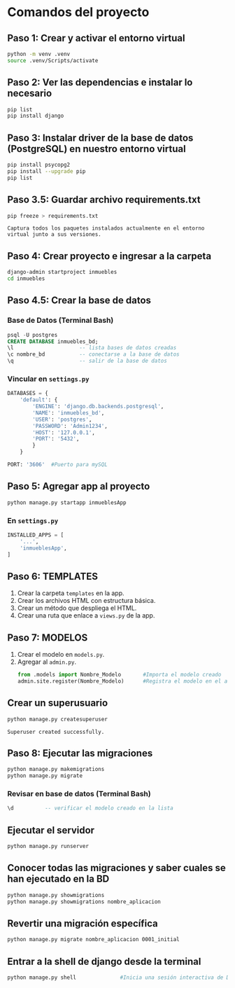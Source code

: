 # Comandos del proyecto

## Paso 1: Crear y activar el entorno virtual
```bash
python -m venv .venv
source .venv/Scripts/activate
```

## Paso 2: Ver las dependencias e instalar lo necesario
```bash
pip list 
pip install django
```

## Paso 3: Instalar driver de la base de datos (PostgreSQL) en nuestro entorno virtual
```bash
pip install psycopg2   
pip install --upgrade pip
pip list
```
## Paso 3.5: Guardar archivo requirements.txt
```bash
pip freeze > requirements.txt
```
```plaintext
Captura todos los paquetes instalados actualmente en el entorno virtual junto a sus versiones.
```

## Paso 4: Crear proyecto e ingresar a la carpeta
```bash
django-admin startproject inmuebles
cd inmuebles
```

## Paso 4.5: Crear la base de datos
### Base de Datos (Terminal Bash)
```sql
psql -U postgres
CREATE DATABASE inmuebles_bd;
\l                     -- lista bases de datos creadas 
\c nombre_bd           -- conectarse a la base de datos 
\q                     -- salir de la base de datos
```

### Vincular en `settings.py`
```python
DATABASES = {
    'default': {
        'ENGINE': 'django.db.backends.postgresql',
        'NAME': 'inmuebles_bd',
        'USER': 'postgres',
        'PASSWORD': 'Admin1234',
        'HOST': '127.0.0.1',
        'PORT': '5432',
        }
    }
```

```python
PORT: '3606'  #Puerto para mySQL 
```

## Paso 5: Agregar app al proyecto
```bash
python manage.py startapp inmueblesApp
```

### En `settings.py`
```python
INSTALLED_APPS = [
    '...',
    'inmueblesApp',
]
```

## Paso 6: TEMPLATES
1. Crear la carpeta `templates` en la app.
2. Crear los archivos HTML con estructura básica.
3. Crear un método que despliega el HTML.
4. Crear una ruta que enlace a `views.py` de la app.

## Paso 7: MODELOS
1. Crear el modelo en `models.py`.
2. Agregar al `admin.py`.
    ```python
    from .models import Nombre_Modelo       #Importa el modelo creado
    admin.site.register(Nombre_Modelo)      #Registra el modelo en el administrador de Django
    ```

## Crear un superusuario
```bash
python manage.py createsuperuser
```
```plaintext
Superuser created successfully.
```

## Paso 8: Ejecutar las migraciones
```bash
python manage.py makemigrations
python manage.py migrate
```

### Revisar en base de datos (Terminal Bash)
```sql
\d          -- verificar el modelo creado en la lista
```

## Ejecutar el servidor
```bash
python manage.py runserver
```

## Conocer todas las migraciones y saber cuales se han ejecutado en la BD
```bash
python manage.py showmigrations
python manage.py showmigrations nombre_aplicacion
```

## Revertir una migración específica
```bash
python manage.py migrate nombre_aplicacion 0001_initial
```

## Entrar a la shell de django desde la terminal
```bash
python manage.py shell              #Inicia una sesión interactiva de Django
```
